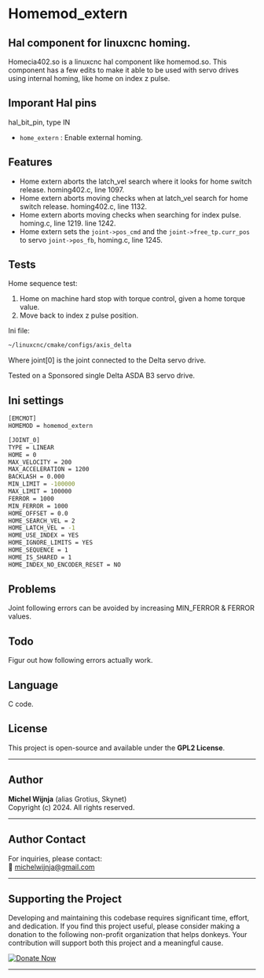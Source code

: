 # Homemod_extern

## Hal component for linuxcnc homing.
Homecia402.so is a linuxcnc hal component like homemod.so.
This component has a few edits to make it able to be used with servo drives using internal homing,
like home on index z pulse.

## Imporant Hal pins
hal_bit_pin, type IN
- `home_extern`                      : Enable external homing.

## Features

- Home extern aborts the latch_vel search where it looks for home switch release. homing402.c, line 1097.
- Home extern aborts moving checks when at latch_vel search for home switch release. homing402.c, line 1132.
- Home extern aborts moving checks when searching for index pulse. homing.c, line 1219. line 1242.
- Home extern sets the `joint->pos_cmd` and the `joint->free_tp.curr_pos` to servo `joint->pos_fb`, homing.c, line 1245.

## Tests

Home sequence test:
1. Home on machine hard stop with torque control, given a home torque value.
2. Move back to index z pulse position.

Ini file:
```bash
~/linuxcnc/cmake/configs/axis_delta
```
Where joint[0] is the joint connected to the Delta servo drive.

Tested on a Sponsored single Delta ASDA B3 servo drive. 

## Ini settings

```bash
[EMCMOT]
HOMEMOD = homemod_extern

[JOINT_0]
TYPE = LINEAR
HOME = 0
MAX_VELOCITY = 200
MAX_ACCELERATION = 1200
BACKLASH = 0.000
MIN_LIMIT = -100000
MAX_LIMIT = 100000
FERROR = 1000
MIN_FERROR = 1000
HOME_OFFSET = 0.0
HOME_SEARCH_VEL = 2
HOME_LATCH_VEL = -1
HOME_USE_INDEX = YES
HOME_IGNORE_LIMITS = YES
HOME_SEQUENCE = 1
HOME_IS_SHARED = 1
HOME_INDEX_NO_ENCODER_RESET = NO
```

## Problems
Joint following errors can be avoided by increasing MIN_FERROR & FERROR values.

## Todo
Figur out how following errors actually work.

## Language

C code.

## License

This project is open-source and available under the **GPL2 License**.

---

## Author

**Michel Wijnja** (alias Grotius, Skynet)  
Copyright (c) 2024. All rights reserved.

---

## Author Contact

For inquiries, please contact:  
📧 [michelwijnja@gmail.com](mailto:michelwijnja@gmail.com)

---

## Supporting the Project

Developing and maintaining this codebase requires significant time, effort, and dedication. If you find this project useful, please consider making a donation to the following non-profit organization that helps donkeys. Your contribution will support both this project and a meaningful cause.

<a href="https://www.oscarsplace.org/welcome" target="_blank">
  <img src="https://img.shields.io/badge/Donate-Now-blue" alt="Donate Now">
</a>

---
